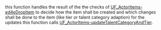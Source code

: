 this function handles the result of the the checks of [UF_ActorItems-ed4eDropItem](../User%20Functions/UF_ActorItems-ed4eDropItem.md) to decide how the item shall be created and which changes shall be done to the item (like tier or talent category adaption) for the updates this function calls [UF_ActorItems-updateTalentCategoryAndTier](../User%20Functions/UF_ActorItems-updateTalentCategoryAndTier.md).